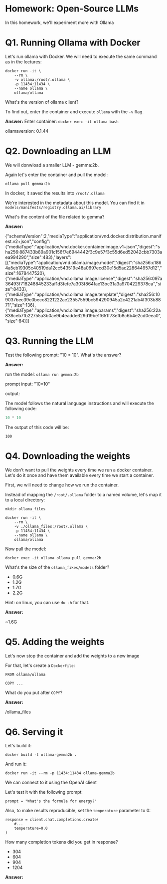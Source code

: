 # Homework: Open-Source LLMs

In this homework, we'll experiment more with Ollama

# Q1. Running Ollama with Docker

Let's run ollama with Docker. We will need to execute the same command as in the lectures:

```
docker run -it \
    --rm \
    -v ollama:/root/.ollama \
    -p 11434:11434 \
    --name ollama \
    ollama/ollama
```

What's the version of ollama client?

To find out, enter the container and execute `ollama` with the `-v` flag.

**Answer:**
Enter container: `docker exec -it ollama bash`

ollamaversion: 0.1.44

# Q2. Downloading an LLM

We will donwload a smaller LLM - gemma:2b.

Again let's enter the container and pull the model:

`ollama pull gemma:2b`

In docker, it saved the results into `/root/.ollama`

We're interested in the metadata about this model. You can find it in `models/manifests/registry.ollama.ai/library`

What's the content of the file related to gemma?

**Answer:**

{"schemaVersion":2,"mediaType":"application/vnd.docker.distribution.manifest.v2+json","config":{"mediaType":"application/vnd.docker.container.image.v1+json","digest":"sha256:887433b89a901c156f7e6944442f3c9e57f3c55d6ed52042cbb7303aea994290","size":483},"layers":[{"mediaType":"application/vnd.ollama.image.model","digest":"sha256:c1864a5eb19305c40519da12cc543519e48a0697ecd30e15d5ac228644957d12","size":1678447520},{"mediaType":"application/vnd.ollama.image.license","digest":"sha256:097a36493f718248845233af1d3fefe7a303f864fae13bc31a3a9704229378ca","size":8433},{"mediaType":"application/vnd.ollama.image.template","digest":"sha256:109037bec39c0becc8221222ae23557559bc594290945a2c4221ab4f303b8871","size":136},{"mediaType":"application/vnd.ollama.image.params","digest":"sha256:22a838ceb7fb22755a3b0ae9b4eadde629d19be1f651f73efb8c6b4e2cd0eea0","size":84}]}

# Q3. Running the LLM

Test the following prompt: "10 \* 10". What's the answer?

**Answer:**

run the model: `ollama run gemma:2b`

prompt input: "10\*10"

output:

The model follows the natural language instructions and will execute the following code:

```python
10 * 10
```

The output of this code will be:

```
100
```

# Q4. Downloading the weights

We don't want to pull the weights every time we run a docker container. Let's do it once and have them available every time we start a container.

First, we will need to change how we run the container.

Instead of mapping the `/root/.ollama` folder to a named volume, let's map it to a local directory:

```
mkdir ollama_files

docker run -it \
    --rm \
    -v ./ollama_files:/root/.ollama \
    -p 11434:11434 \
    --name ollama \
    ollama/ollama
```

Now pull the model:

`docker exec -it ollama ollama pull gemma:2b `

What's the size of the `ollama_fikes/models` folder?

- 0.6G
- 1.2G
- 1.7G
- 2.2G

Hint: on linux, you can use `du -h` for that.

**Answer:**

~1.6G

# Q5. Adding the weights

Let's now stop the container and add the weights to a new image

For that, let's create a `Dockerfile`:

```
FROM ollama/ollama

COPY ...
```

What do you put after `COPY`?

**Answer:**

/ollama_files

# Q6. Serving it

Let's build it:

```
docker build -t ollama-gemma2b .
```

And run it:

```
docker run -it --rm -p 11434:11434 ollama-gemma2b
```

We can connect to it using the OpenAI client

Let's test it with the following prompt:

```
prompt = "What's the formula for energy?"
```

Also, to make results reproducible, set the `temperature` parameter to 0:

```
response = client.chat.completions.create(
    #...
    temperature=0.0
)
```

How many completion tokens did you get in response?

- 304
- 604
- 904
- 1204

**Answer:**
